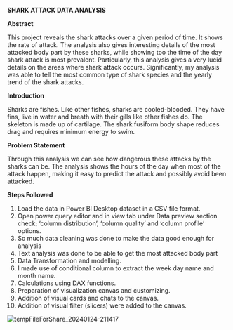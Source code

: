 
**SHARK ATTACK DATA ANALYSIS**

**Abstract**

This project reveals the shark attacks over a given period of time. It shows the rate of attack. The analysis also gives interesting details of the most attacked body part by these sharks, while showing too the time of the day shark attack is most prevalent. Particularly, this analysis gives a very lucid details on the areas where shark attack occurs.
Significantly, my analysis was able to tell the most common type of shark species and the yearly trend of the shark attacks. 

**Introduction**

Sharks are fishes. Like other fishes, sharks are cooled-blooded. They have fins, live in water and breath with their gills like other fishes do. The skeleton is made up of cartilage. The shark fusiform body shape reduces drag and requires minimum energy to swim.

**Problem Statement**

Through this analysis we can see how dangerous these attacks by the sharks can be. The analysis shows the hours of the day when most of the attack happen, making it easy to predict the attack and possibly avoid been attacked.

**Steps Followed**

1.	Load the data in Power BI Desktop dataset in a CSV file format.
2.	Open power query editor and in view tab under Data preview section check; ‘column distribution’, ‘column quality’ and ‘column profile’ options.
3.	So much data cleaning was done to make the data good enough for analysis
4.	Text analysis was done to be able to get the most attacked body part
5.	Data Transformation and modelling.
6.	I made use of conditional column to extract the week day name and month name.
7.	Calculations using DAX functions.
8.	Preparation of visualization canvas and customizing.
9.	Addition of visual cards and chats to the canvas.
10.	Addition of visual filter (slicers) were added to the canvas. 



![tempFileForShare_20240124-211417](https://github.com/Athanojo/shark/assets/157076018/a6ec112c-e4cb-41cc-8757-43afe07d7f4f)
